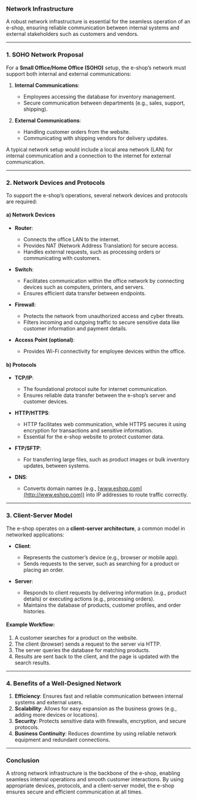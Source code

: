 ### **Network Infrastructure**

A robust network infrastructure is essential for the seamless operation of an e-shop, ensuring reliable communication between internal systems and external stakeholders such as customers and vendors.

---

### **1. SOHO Network Proposal**

For a **Small Office/Home Office (SOHO)** setup, the e-shop’s network must support both internal and external communications:

1. **Internal Communications**:
    
    - Employees accessing the database for inventory management.
    - Secure communication between departments (e.g., sales, support, shipping).
2. **External Communications**:
    
    - Handling customer orders from the website.
    - Communicating with shipping vendors for delivery updates.

A typical network setup would include a local area network (LAN) for internal communication and a connection to the internet for external communication.

---

### **2. Network Devices and Protocols**

To support the e-shop’s operations, several network devices and protocols are required:

#### **a) Network Devices**

- **Router**:
    
    - Connects the office LAN to the internet.
    - Provides NAT (Network Address Translation) for secure access.
    - Handles external requests, such as processing orders or communicating with customers.
- **Switch**:
    
    - Facilitates communication within the office network by connecting devices such as computers, printers, and servers.
    - Ensures efficient data transfer between endpoints.
- **Firewall**:
    
    - Protects the network from unauthorized access and cyber threats.
    - Filters incoming and outgoing traffic to secure sensitive data like customer information and payment details.
- **Access Point (optional)**:
    
    - Provides Wi-Fi connectivity for employee devices within the office.

#### **b) Protocols**

- **TCP/IP**:
    
    - The foundational protocol suite for internet communication.
    - Ensures reliable data transfer between the e-shop’s server and customer devices.
- **HTTP/HTTPS**:
    
    - HTTP facilitates web communication, while HTTPS secures it using encryption for transactions and sensitive information.
    - Essential for the e-shop website to protect customer data.
- **FTP/SFTP**:
    
    - For transferring large files, such as product images or bulk inventory updates, between systems.
- **DNS**:
    
    - Converts domain names (e.g., [www.eshop.com](http://www.eshop.com)) into IP addresses to route traffic correctly.

---

### **3. Client-Server Model**

The e-shop operates on a **client-server architecture**, a common model in networked applications:

- **Client**:
    
    - Represents the customer’s device (e.g., browser or mobile app).
    - Sends requests to the server, such as searching for a product or placing an order.
- **Server**:
    
    - Responds to client requests by delivering information (e.g., product details) or executing actions (e.g., processing orders).
    - Maintains the database of products, customer profiles, and order histories.

#### **Example Workflow**:

1. A customer searches for a product on the website.
2. The client (browser) sends a request to the server via HTTP.
3. The server queries the database for matching products.
4. Results are sent back to the client, and the page is updated with the search results.

---

### **4. Benefits of a Well-Designed Network**

1. **Efficiency**: Ensures fast and reliable communication between internal systems and external users.
2. **Scalability**: Allows for easy expansion as the business grows (e.g., adding more devices or locations).
3. **Security**: Protects sensitive data with firewalls, encryption, and secure protocols.
4. **Business Continuity**: Reduces downtime by using reliable network equipment and redundant connections.

---

### **Conclusion**

A strong network infrastructure is the backbone of the e-shop, enabling seamless internal operations and smooth customer interactions. By using appropriate devices, protocols, and a client-server model, the e-shop ensures secure and efficient communication at all times.
